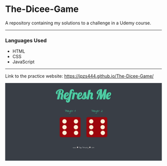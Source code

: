 # The-Dicee-Game
A repository containing my solutions to a challenge in a Udemy course.
<hr>

### Languages Used
- HTML
- CSS
- JavaScript

<hr>

Link to the practice website: https://jpzs444.github.io/The-Dicee-Game/


<img src="images/diceegame.png">
